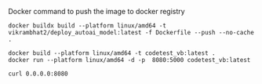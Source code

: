Docker command to push the image to docker registry

```
docker buildx build --platform linux/amd64 -t vikrambhat2/deploy_autoai_model:latest -f Dockerfile --push --no-cache .
```


```
docker build --platform linux/amd64 -t codetest_vb:latest .
docker run --platform linux/amd64 -d -p  8080:5000 codetest_vb:latest

curl 0.0.0.0:8080
```
